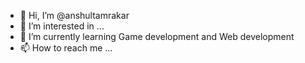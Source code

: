 - 👋 Hi, I’m @anshultamrakar
- 👀 I’m interested in ...
- 🌱 I’m currently learning Game development and Web development 
- 📫 How to reach me ...

<!---
anshultamrakar/anshultamrakar is a ✨ special ✨ repository because its `README.md` (this file) appears on your GitHub profile.
You can click the Preview link to take a look at your changes.
--->
